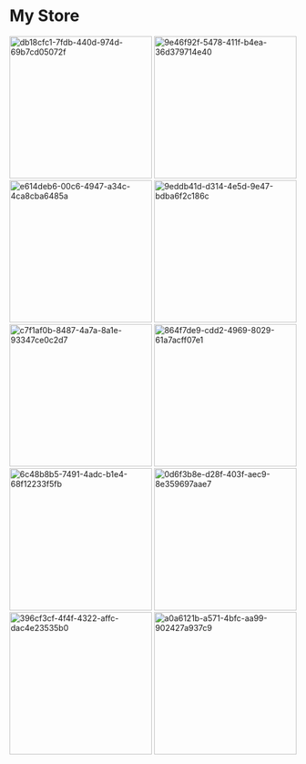 # My Store

<img src="https://user-images.githubusercontent.com/99933941/186920835-def31573-452a-4e0f-b166-d59c4a1aacef.jpg" alt="db18cfc1-7fdb-440d-974d-69b7cd05072f" width="250"/>
<img src="https://user-images.githubusercontent.com/99933941/186920841-50940a17-2eff-4250-872d-d442aedc7115.jpg" alt="9e46f92f-5478-411f-b4ea-36d379714e40" width="250"/>
<img src="https://user-images.githubusercontent.com/99933941/186920842-bf746f13-3c05-40f6-9ea1-4f0af9d920c0.jpg" alt="e614deb6-00c6-4947-a34c-4ca8cba6485a" width="250"/>
<img src="https://user-images.githubusercontent.com/99933941/186920845-a3287a68-8212-41e9-9b9b-12d0e4efa2d2.jpg" alt="9eddb41d-d314-4e5d-9e47-bdba6f2c186c" width="250"/>
<img src="https://user-images.githubusercontent.com/99933941/186920848-bc2687ca-818e-4994-b681-5d6b0e48a94f.jpg" alt="c7f1af0b-8487-4a7a-8a1e-93347ce0c2d7" width="250"/>
<img src="https://user-images.githubusercontent.com/99933941/186920850-3316f361-c16b-45f8-a38f-ea2ffda0e312.jpg" alt="864f7de9-cdd2-4969-8029-61a7acff07e1" width="250"/>
<img src="https://user-images.githubusercontent.com/99933941/208267609-250603a6-7c64-4523-b6d2-7e1e9b126f00.jpg" alt="6c48b8b5-7491-4adc-b1e4-68f12233f5fb" width="250"/>
<img src="https://user-images.githubusercontent.com/99933941/208267607-7bf7354d-1c84-4629-a965-68909c3ed896.jpg" alt="0d6f3b8e-d28f-403f-aec9-8e359697aae7" width="250"/>
<img src="https://user-images.githubusercontent.com/99933941/186920853-eda09a0e-63c3-4e79-b016-b4e93190294a.jpg" alt="396cf3cf-4f4f-4322-affc-dac4e23535b0" width="250"/>
<img src="https://user-images.githubusercontent.com/99933941/186920856-3914b9c1-66d0-402e-89a4-f30379c7a697.jpg" alt="a0a6121b-a571-4bfc-aa99-902427a937c9" width="250"/>


